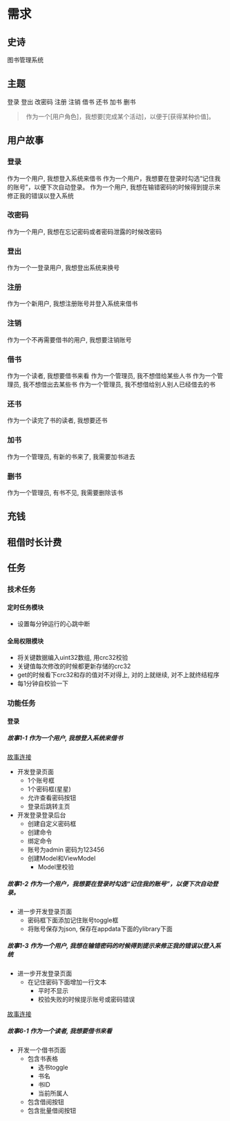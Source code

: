 # 需求
## 史诗
图书管理系统
## 主题
登录
登出
改密码
注册
注销
借书
还书
加书
删书

>​ ​作为一个[用户角色]，我想要[完成某个活动]，以便于[获得某种价值]。​

## 用户故事
<span id="story-1"></span>
### 登录
作为一个用户, 我想登入系统来借书
作为一个用户，我想要在登录时勾选“记住我的账号”，以便下次自动登录。
作为一个用户, 我想在输错密码的时候得到提示来修正我的错误以登入系统
<span id="story-2"></span>
### 改密码
作为一个用户, 我想在忘记密码或者密码泄露的时候改密码
<span id="story-3"></span>
### 登出
作为一个一登录用户, 我想登出系统来换号
<span id="story-4"></span>
### 注册
作为一个新用户, 我想注册账号并登入系统来借书
<span id="story-5"></span>
### 注销
作为一个不再需要借书的用户, 我想要注销账号
<span id="story-6"></span>
### 借书
作为一个读者, 我想要借书来看
作为一个管理员, 我不想借给某些人书
作为一个管理员, 我不想借出去某些书
作为一个管理员, 我不想借给别人别人已经借去的书
<span id="story-7"></span>
### 还书
作为一个读完了书的读者, 我想要还书
<span id="story-8"></span>
### 加书
作为一个管理员, 有新的书来了, 我需要加书进去
<span id="story-9"></span>
### 删书
作为一个管理员, 有书不见, 我需要删除该书

## 充钱

## 租借时长计费



## 任务
### 技术任务
#### 定时任务模块
* 设置每分钟运行的心跳中断
#### 全局权限模块
* 将关键数据编入uint32数组, 用crc32校验
* 关键值每次修改的时候都更新存储的crc32
* get的时候看下crc32和存的值对不对得上, 对的上就继续, 对不上就终结程序
* 每1分钟自校验一下
### 功能任务
#### 登录
##### 故事1-1 作为一个用户, 我想登入系统来借书
[故事连接](#story-1)
* 开发登录页面
    * 1个账号框
    * 1个密码框(星星)
    * 允许查看密码按钮
    * 登录后跳转主页
* 开发登录登录后台
    * 创建自定义密码框
    * 创建命令
    * 绑定命令
    * 账号为admin 密码为123456
    * 创建Model和ViewModel
        * Model里校验
##### 故事1-2 作为一个用户，我想要在登录时勾选“记住我的账号”，以便下次自动登录。
* 进一步开发登录页面
    * 密码框下面添加记住账号toggle框
    * 将账号保存为json, 保存在appdata下面的ylibrary下面
##### 故事1-3 作为一个用户, 我想在输错密码的时候得到提示来修正我的错误以登入系统
* 进一步开发登录页面
    * 在记住密码下面增加一行文本
        * 平时不显示
        * 校验失败的时候提示账号或密码错误

[故事连接](#story-6)
##### 故事6-1 作为一个读者, 我想要借书来看
* 开发一个借书页面
    * 包含书表格
        * 选书toggle
        * 书名
        * 书ID
        * 当前所属人
    * 包含借阅按钮
    * 包含批量借阅按钮
